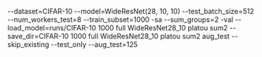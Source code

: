 --dataset=CIFAR-10 --model=WideResNet(28, 10, 10) --test_batch_size=512 --num_workers_test=8 --train_subset=1000 -sa --sum_groups=2 -val --load_model=runs/CIFAR-10 1000 full WideResNet28_10 platou sum2 --save_dir=CIFAR-10 1000 full WideResNet28_10 platou sum2 aug_test --skip_existing --test_only --aug_test=125